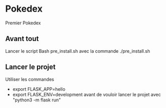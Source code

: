# Pokedex
Premier Pokedex
## Avant tout
Lancer le script Bash pre_install.sh avec la commande ./pre_install.sh

## Lancer le projet 
Utiliser les commandes 
* export FLASK_APP=hello 
* export FLASK_ENV=development
avant de vouloir lancer le projet avec "python3 -m flask run"
